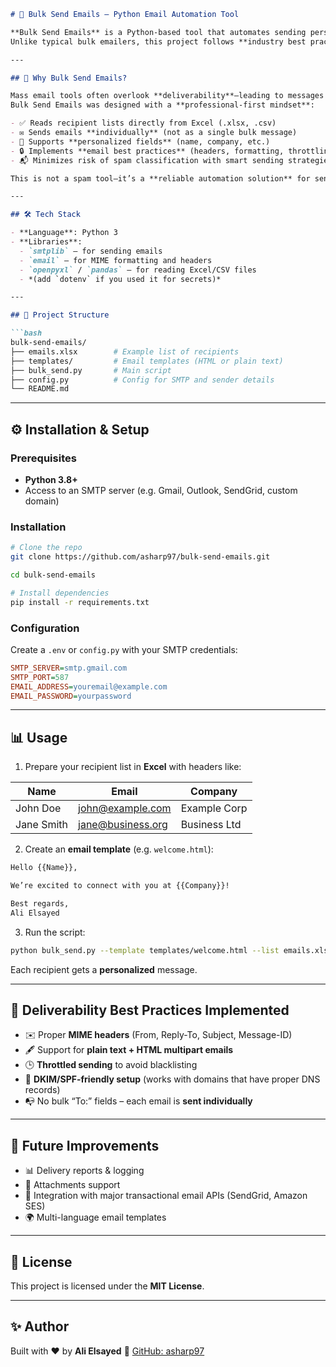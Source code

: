 ````markdown
# 📧 Bulk Send Emails – Python Email Automation Tool

**Bulk Send Emails** is a Python-based tool that automates sending personalized emails to recipients listed in an Excel file.  
Unlike typical bulk emailers, this project follows **industry best practices** to ensure high deliverability and prevent messages from being flagged as spam.  

---

## 🚀 Why Bulk Send Emails?

Mass email tools often overlook **deliverability**—leading to messages ending up in spam folders.  
Bulk Send Emails was designed with a **professional-first mindset**:  

- ✅ Reads recipient lists directly from Excel (.xlsx, .csv)  
- ✉️ Sends emails **individually** (not as a single bulk message)  
- 📝 Supports **personalized fields** (name, company, etc.)  
- 🔒 Implements **email best practices** (headers, formatting, throttling)  
- 📬 Minimizes risk of spam classification with smart sending strategies  

This is not a spam tool—it’s a **reliable automation solution** for sending out event invites, newsletters, or company updates **the right way**.  

---

## 🛠️ Tech Stack

- **Language**: Python 3  
- **Libraries**:  
  - `smtplib` – for sending emails  
  - `email` – for MIME formatting and headers  
  - `openpyxl` / `pandas` – for reading Excel/CSV files  
  - *(add `dotenv` if you used it for secrets)*  

---

## 📂 Project Structure

```bash
bulk-send-emails/
├── emails.xlsx        # Example list of recipients
├── templates/         # Email templates (HTML or plain text)
├── bulk_send.py       # Main script
├── config.py          # Config for SMTP and sender details
└── README.md
````

---

## ⚙️ Installation & Setup

### Prerequisites

* **Python 3.8+**
* Access to an SMTP server (e.g. Gmail, Outlook, SendGrid, custom domain)

### Installation

```bash
# Clone the repo
git clone https://github.com/asharp97/bulk-send-emails.git

cd bulk-send-emails

# Install dependencies
pip install -r requirements.txt
```

### Configuration

Create a `.env` or `config.py` with your SMTP credentials:

```ini
SMTP_SERVER=smtp.gmail.com
SMTP_PORT=587
EMAIL_ADDRESS=youremail@example.com
EMAIL_PASSWORD=yourpassword
```

---

## 📊 Usage

1. Prepare your recipient list in **Excel** with headers like:

| Name       | Email                                         | Company      |
| ---------- | --------------------------------------------- | ------------ |
| John Doe   | [john@example.com](mailto:john@example.com)   | Example Corp |
| Jane Smith | [jane@business.org](mailto:jane@business.org) | Business Ltd |

2. Create an **email template** (e.g. `welcome.html`):

```html
Hello {{Name}},

We’re excited to connect with you at {{Company}}!

Best regards,  
Ali Elsayed
```

3. Run the script:

```bash
python bulk_send.py --template templates/welcome.html --list emails.xlsx
```

Each recipient gets a **personalized** message.

---

## 🌟 Deliverability Best Practices Implemented

* ✉️ Proper **MIME headers** (From, Reply-To, Subject, Message-ID)
* 🖋️ Support for **plain text + HTML multipart emails**
* 🕒 **Throttled sending** to avoid blacklisting
* 🔑 **DKIM/SPF-friendly setup** (works with domains that have proper DNS records)
* 📭 No bulk “To:” fields – each email is **sent individually**

---

## 🔮 Future Improvements

* 📊 Delivery reports & logging
* 📎 Attachments support
* 📨 Integration with major transactional email APIs (SendGrid, Amazon SES)
* 🌍 Multi-language email templates

---

## 📜 License

This project is licensed under the **MIT License**.

---

## ✨ Author

Built with ❤️ by **Ali Elsayed**
🔗 [GitHub: asharp97](https://github.com/asharp97)

```

